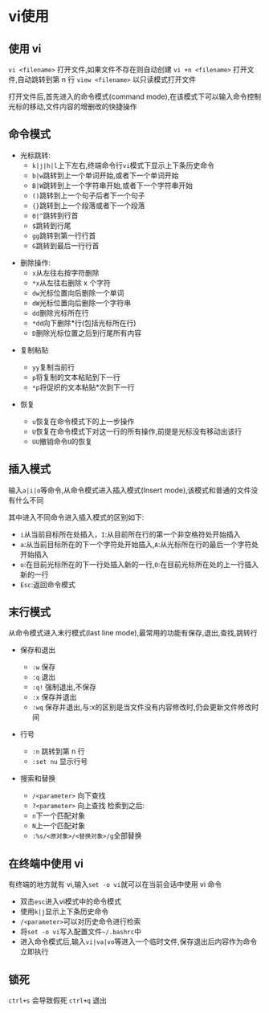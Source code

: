 # vi使用


## 使用 vi ##

`vi <filename>`  打开文件,如果文件不存在则自动创建
`vi +n <filename>` 打开文件,自动跳转到第 n 行
`view <filename>` 以只读模式打开文件

打开文件后,首先进入的命令模式(command mode),在该模式下可以输入命令控制光标的移动,文件内容的增删改的快捷操作

## 命令模式 ##
* 光标跳转:
  - `k|j|h|l`上下左右,终端命令行`vi`模式下显示上下条历史命令  
  - `b|w`跳转到上一个单词开始,或者下一个单词开始  
  - `B|W`跳转到上一个字符串开始,或者下一个字符串开始  
  - `()`跳转到上一个句子后者下一个句子  
  - `{}`跳转到上一个段落或者下一个段落  
  - `0|^`跳转到行首  
  - `$`跳转到行尾  
  - `gg`跳转到第一行行首  
  - `G`跳转到最后一行行首  

- 删除操作:
  - `x`从左往右按字符删除
  - `*x`从左往右删除 x 个字符
  - `dw`光标位置向后删除一个单词
  - `dW`光标位置向后删除一个字符串
  - `dd`删除光标所在行
  - `*dd`向下删除*行(包括光标所在行)
  - `D`删除光标位置之后到行尾所有内容

* 复制粘贴
  - `yy`复制当前行
  - `p`将复制的文本粘贴到下一行
  - `*p`将促织的文本粘贴*次到下一行

* 恢复
  - `u`恢复在命令模式下的上一步操作
  - `U`恢复在命令模式下对这一行的所有操作,前提是光标没有移动出该行
  - `UU`撤销命令`U`的恢复

## 插入模式 ##
输入`a|i|o`等命令,从命令模式进入插入模式(Insert mode),该模式和普通的文件没有什么不同

其中进入不同命令进入插入模式的区别如下:

- `i`从当前目标所在处插入，`I`:从目前所在行的第一个非空格符处开始插入
- `a`:从当前目标所在的下一个字符处开始插入,`A`:从光标所在行的最后一个字符处开始插入
- `o`:在目前光标所在的下一行处插入新的一行,`O`:在目前光标所在处的上一行插入新的一行
- `Esc`:返回命令模式

## 末行模式 ##
从命令模式进入末行模式(last line mode),最常用的功能有保存,退出,查找,跳转行

* 保存和退出
  - `:w`    保存
  - `:q`    退出
  - `:q!`   强制退出,不保存
  - `:x`    保存并退出
  - `:wq`   保存并退出,与:x的区别是当文件没有内容修改时,仍会更新文件修改时间

* 行号
  - `:n` 跳转到第 n 行
  - `:set nu` 显示行号

* 搜索和替换
  - `/<parameter>` 向下查找
  - `?<parameter>` 向上查找
  检索到之后:
  - `n`下一个匹配对象
  - `N`上一个匹配对象
  - `:%s/<原对象>/<替换对象>/g`全部替换


## 在终端中使用 vi ##
有终端的地方就有 vi,输入`set -o vi`就可以在当前会话中使用 vi 命令

- 双击`esc`进入vi模式中的命令模式
- 使用`k|j`显示上下条历史命令
- `/<parameter>`可以对历史命令进行检索
- 将`set -o vi`写入配置文件`~/.bashrc`中
- 进入命令模式后,输入`vi|va|vo`等进入一个临时文件,保存退出后内容作为命令立即执行

## 锁死 ##

`ctrl+s` 会导致假死
`ctrl+q` 退出
